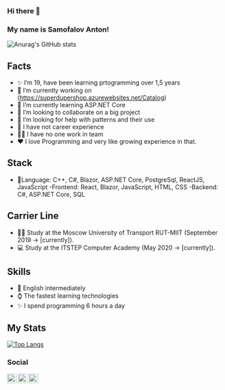 ### Hi there 👋 
### My name is Samofalov Anton!

![Anurag's GitHub stats](https://github-readme-stats.vercel.app/api?username=SamofAnt&show_icons=true&theme=aura)

## Facts
- ✨ I’m 19, have been learning prtogramming over 1,5 years
- 🔭 I’m currently working on (https://superdupershop.azurewebsites.net/Catalog)
- 🌱 I’m currently learning ASP.NET Core
- 👯 I’m looking to collaborate on a big project
- 🤔 I’m looking for help with patterns and their use
- 💼 I have not career experience
- 👯‍♂️ I have no one work in team
- ❤️ I love Programming and very like growing experience in that.

## Stack
- 🤟Language: C++, C#, Blazor, ASP.NET Core, PostgreSql, ReactJS, JavaScript
-Frontend: React, Blazor, JavaScript, HTML, CSS
-Backend: C#, ASP.NET Core, SQL

## Carrier Line
- 👨‍🎓 Study at the Moscow University of Transport RUT-MIIT (September 2019 -> [currently]).
- 💻 Study at the ITSTEP Computer Academy (May 2020 -> [currently]).

## Skills
- 💬 English intermediately
- ⌚️ The fastest learning technologies
- ✨ I spend programming 6 hours a day

## My Stats
[![Top Langs](https://github-readme-stats.vercel.app/api/top-langs/?username=SamofAnt&layout=compact)](https://github.com/anuraghazra/github-readme-stats&theme=aura)

### Social



[<img align="left" width="22px" alt="TheEviLShot | Telegram" src= "https://simpleicons.org/icons/telegram.svg"/>](https://t.me/samof_ant)
[<img align="left" width="22px" alt="TheEviLShot | Telegram" src= "https://simpleicons.org/icons/vk.svg"/>](https://vk.com/smfant)
[<img align="left" width="22px" alt="TheEviLShot | Telegram" src= "https://simpleicons.org/icons/instagram.svg"/>](https://www.instagram.com/samof_ant/?r=nametag)
